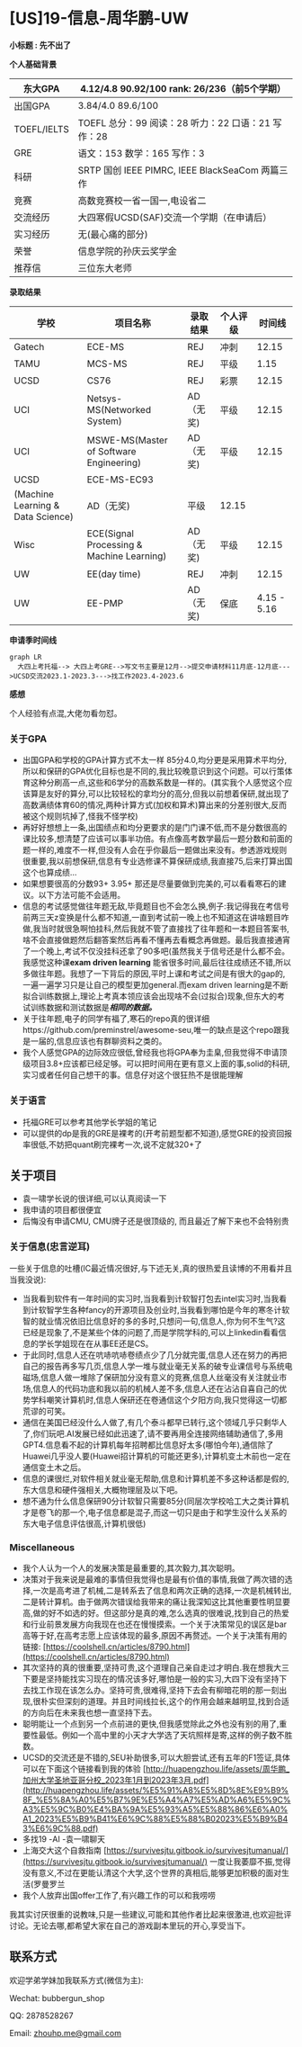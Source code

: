 # [US]19-信息-周华鹏-UW

**小标题 : 先不出了**

**个人基础背景**

| 东大GPA | 4.12/4.8 90.92/100 rank: 26/236（前5个学期） |
| --- | --- |
| 出国GPA | 3.84/4.0 89.6/100 |
| TOEFL/IELTS | TOEFL 总分：99 阅读：28 听力：22 口语：21 写作：28 |
| GRE | 语文：153 数学：165 写作：3 |
| 科研 | SRTP 国创 IEEE PIMRC, IEEE BlackSeaCom 两篇三作 |
| 竞赛 | 高数竞赛校一省一国一,电设省二 |
| 交流经历 | 大四寒假UCSD(SAF)交流一个学期（在申请后） |
| 实习经历 | 无(最心痛的部分) |
| 荣誉 | 信息学院的孙庆云奖学金 |
| 推荐信 | 三位东大老师 |

**录取结果**

| 学校 | 项目名称 | 录取结果 | 个人评级 | 时间线 |
| --- | --- | --- | --- | --- |
| Gatech | ECE-MS | REJ | 冲刺 | 12.15 |
| TAMU | MCS-MS | REJ | 平级 | 1.15 |
| UCSD | CS76 | REJ | 彩票 | 12.15 |
| UCI | Netsys-MS(Networked System) | AD（无奖) | 平级 | 12.15 |
| UCI | MSWE-MS(Master of Software Engineering) | AD（无奖) | 平级 | 12.15 |
| UCSD | ECE-MS-EC93
(Machine Learning & Data Science) | AD（无奖) | 平级 | 12.15 |
| Wisc | ECE(Signal Processing & Machine Learning) | AD（无奖) | 平级 | 12.15 |
| UW | EE(day time) | REJ | 冲刺 | 12.15 |
| UW | EE-PMP | AD（无奖) | 保底 | 4.15 - 5.16 |

**申请季时间线** 

```mermaid
graph LR
  大四上考托福--> 大四上考GRE-->写文书主要是12月-->提交申请材料11月底-12月底--->UCSD交流2023.1-2023.3--->找工作2023.4-2023.6
```

**感想**

个人经验有点混,大佬勿看勿怼。

### 关于GPA

- 出国GPA和学校的GPA计算方式不太一样 85分4.0,均分更是采用算术平均分,所以和保研的GPA优化目标也是不同的,我比较晚意识到这个问题。可以行策体育这种分刷高一点,这些和6学分的高数系数是一样的。(其实我个人感觉这个应该算是友好的算分,可以比较轻松的拿均分的高分,但我以前想着保研,就出现了高数满绩体育60的情况,两种计算方式(加权和算术)算出来的分差别很大,反而被这个规则坑掉了,怪我不怪学校)
- 再好好想想上一条,出国绩点和均分更要求的是门门课不低,而不是分数很高的课比较多,想清楚了应该可以事半功倍。有点像高考数学最后一题分数和前面的题一样的,难度不一样,但没有人会在乎你最后一题做出来没有。参透游戏规则很重要,我以前想保研,信息有专业选修课不算保研成绩,我直接75,后来打算出国这个也算成绩…
- 如果想要很高的分数93+ 3.95+ 那还是尽量要做到完美的,可以看看寒石的建议。以下方法可能不会适用。
- 信息的考试感觉做往年题无敌,毕竟题目也不会怎么换,例子:我记得我在考信号前两三天z变换是什么都不知道,一直到考试前一晚上也不知道这在讲啥题目咋做,我当时就很急啊怕挂科,然后我就不管了直接找了往年题和一本题目答案书,啥不会直接做题然后翻答案然后再看不懂再去看概念再做题。最后我直接通宵了一个晚上,考试不仅没挂科还拿了90多吧(虽然我关于信号还是什么都不会。我感觉这种课**exam driven learning** 能省很多时间,最后往往成绩还不错,所以多做往年题。我想了一下背后的原因,平时上课和考试之间是有很大的gap的,一遍一遍学习只是让自己的模型更加general.而exam driven learning是不断拟合训练数据上,理论上考真本领应该会出现啥不会(过拟合)现象,但东大的考试训练数据和测试数据是***相同的数据。***
- 关于往年题,电子的同学有福了,寒石的repo真的很详细https://github.com/preminstrel/awesome-seu,唯一的缺点是这个repo跟我是一届的,信息应该也有群聊资料之类的。
- 我个人感觉GPA的边际效应很低,曾经我也将GPA奉为圭臬,但我觉得不申请顶级项目3.8+应该都已经足够。可以把时间用在更有意义上面的事,solid的科研,实习或者任何自己想干的事。信息仔对这个很狂热不是很能理解

### 关于语言

- 托福GRE可以参考其他学长学姐的笔记
- 可以提供的dp是我的GRE是裸考的(开考前题型都不知道),感觉GRE的投资回报率很低,不妨把quant刷完裸考一次,说不定就320+了

## 关于项目

- 袁一啸学长说的很详细,可以认真阅读一下
- 我申请的项目都很便宜
- 后悔没有申请CMU, CMU牌子还是很顶级的, 而且最近了解下来也不会特别贵

### 关于信息(忠言逆耳)

一些关于信息的吐槽(IC最近情况很好,与下述无关,真的很热爱且读博的不用看并且当我没说):

- 当我看到软件有一年时间的实习时,当我看到计软智打包去intel实习时,当我看到计软智学生各种fancy的开源项目及创业时,当我看到哪怕是今年的寒冬计软智的就业情况依旧比信息好的多的多时,只想问一句,信息人,你为何不生气?这已经是现象了,不是某些个体的问题了,而是学院学科的,可以上linkedin看看信息的学长学姐现在在从事EE还是CS。
- 于此同时,信息人还在吭哧吭哧卷绩点少了几分就完蛋,信息人还在努力的再把自己的报告再多写几页,信息人学一堆与就业毫无关系的破专业课信号与系统电磁场,信息人做一堆除了保研加分没有意义的竞赛,信息人丝毫没有关注就业市场,信息人的代码功底和我以前的机械人差不多,信息人还在沾沾自喜自己的优势学科嘲笑计算机时,信息人保研还在卷通信这个夕阳方向,我只觉得这一切都荒谬的可笑。
- 通信在美国已经没什么人做了,有几个泰斗都早已转行,这个领域几乎只剩华人了,你们玩吧.AI发展已经如此迅速了,请不要再用全连接网络辅助通信了,多用GPT4.信息看不起的计算机每年招聘都比信息好太多(哪怕今年),通信除了Huawei几乎没人要(Huawei招计算机的可能还更多),计算机变土木前也一定在通信变土木之后。
- 信息的课很烂,对软件相关就业毫无帮助,信息和计算机差不多这种话都是假的,东大信息和硬件强相关,大概物理层及以下吧。
- 想不通为什么信息保研90分计软智只需要85分(同层次学校哈工大之类计算机才是卷飞的那一个,电子信息都是混子,而这一切只是由于和学生没什么关系的东大电子信息评估很高,计算机很低)

### Miscellaneous

- 我个人认为一个人的发展决策是最重要的,其次毅力,其次聪明。
- 决策对于我来说是最难的事情但我觉得也是最有价值的事情,我做了两次错的选择,一次是高考进了机械,二是转系去了信息和两次正确的选择,一次是机械转出,二是转计算机。由于做两次错误给我带来的痛让我深知这比其他重要性明显要高,做的好不如选的好。但这部分是真的难,怎么选真的很难说,找到自己的热爱和行业前景发展方向我现在也还在慢慢摸索。一个关于决策常见的误区是bar高等于好,在高考志愿上应该体现的最多,原因不再赘述。一个关于决策有用的链接: [https://coolshell.cn/articles/8790.html](https://coolshell.cn/articles/8790.html)
- 其次坚持的真的很重要,坚持可贵,这个道理自己亲自走过才明白.我在想我大三下要是坚持能找实习现在的情况该多好,哪怕是一般的实习,大四下没有坚持下去找工作现在该怎么办。坚持可贵,很难得,坚持下去会有柳暗花明的那一刻出现,很朴实但深刻的道理。并且时间线拉长,这个的作用会越来越明显,找到合适的方向后在未来我也想一直坚持下去。
- 聪明能让一个点到另一个点前进的更快,但我感觉除此之外也没有别的用了,重要性最低。例如一个高中里的小天才大学选了天坑照样是寄,这样的例子数不胜数。
- UCSD的交流还是不错的,SEU补助很多,可以大胆尝试,还有五年的F1签证,具体可以在下面这个链接看到我的体验 [http://huapengzhou.life/assets/周华鹏_加州大学圣地亚哥分校_2023年1月到2023年3月.pdf](http://huapengzhou.life/assets/%E5%91%A8%E5%8D%8E%E9%B9%8F_%E5%8A%A0%E5%B7%9E%E5%A4%A7%E5%AD%A6%E5%9C%A3%E5%9C%B0%E4%BA%9A%E5%93%A5%E5%88%86%E6%A0%A1_2023%E5%B9%B41%E6%9C%88%E5%88%B02023%E5%B9%B43%E6%9C%88.pdf)
- 多找19 -AI -袁一啸聊天
- 上海交大这个自救指南 [https://survivesjtu.gitbook.io/survivesjtumanual/](https://survivesjtu.gitbook.io/survivesjtumanual/) 一度让我萎靡不振,觉得没有意义,不过在更能认清这个大学,这个世界的真相后,能够更加积极的面对生活(罗曼罗兰
- 我个人放弃出国offer工作了,有兴趣工作的可以和我唠唠

我其实讨厌很重的说教味,只是一些建议,可能和其他作者比起来很激进,也欢迎批评讨论。无论去哪,都希望大家在自己的游戏副本里玩的开心,享受当下。

## 联系方式

欢迎学弟学妹加我联系方式(微信为主):

Wechat: bubbergun_shop

QQ: 2878528267

Email: zhouhp.me@gmail.com